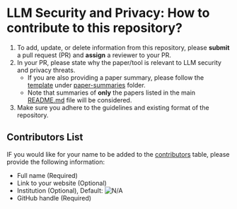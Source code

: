 # LLM Security and Privacy: How to contribute to this repository?

1. To add, update, or delete information from this repository, please **submit** a pull request (PR) and **assign** a reviewer to your PR. 
2. In your PR, please state why the paper/tool is relevant to LLM security and privacy threats.
    * If you are also providing a paper summary, please follow the [template](./paper-summaries/0-paper-summary-template.md) under [paper-summaries](./paper-summaries/README.md) folder.
    * Note that summaries of **only** the papers listed in the main [README.md](./README.md) file will be considered.
3. Make sure you adhere to the guidelines and existing format of the repository. 

## Contributors List

IF you would like for your name to be added to the [contributors](./contributors.md) table, please provide the following information:

* Full name (Required)
* Link to your website (Optional)
* Institution (Optional), Default: ![N/A](https://img.shields.io/badge/N%2FA-black)
* GitHub handle (Required) 